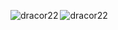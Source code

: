 <p><img align="left" src="https://github-readme-stats.vercel.app/api/top-langs?username=dracor22&show_icons=true&theme=tokyonight&locale=en&layout=compact" alt="dracor22" /></p>

<p><img align="center" src="https://github-readme-streak-stats.herokuapp.com/?user=dracor22&theme=dark" alt="dracor22" /></p>
